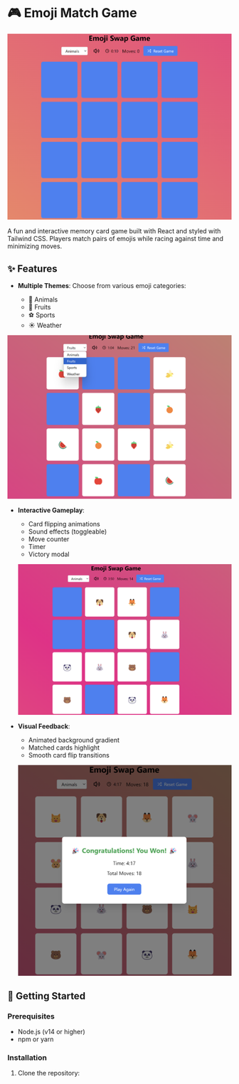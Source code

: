 # 🎮 Emoji Match Game

![Game Preview](/src/assests/readme%20images/home%20page.png)

A fun and interactive memory card game built with React and styled with Tailwind CSS. Players match pairs of emojis while racing against time and minimizing moves.

## ✨ Features

- **Multiple Themes**: Choose from various emoji categories:

  - 🐾 Animals
  - 🍎 Fruits
  - ⚽ Sports
  - ☀️ Weather

![Game mode](/src//assests/readme%20images/game%20mode.png)

- **Interactive Gameplay**:

  - Card flipping animations
  - Sound effects (toggleable)
  - Move counter
  - Timer
  - Victory modal

  ![Game mode](/src//assests/readme%20images/game%20inprogress.png)

- **Visual Feedback**:

  - Animated background gradient
  - Matched cards highlight
  - Smooth card flip transitions

  ![Game mode](/src//assests/readme%20images/New%20game%20modal.png)

## 🚀 Getting Started

### Prerequisites

- Node.js (v14 or higher)
- npm or yarn

### Installation

1. Clone the repository:
